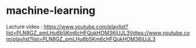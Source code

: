 # machine-learning

Lecture video : https://www.youtube.com/playlist?list=PLN8GZ_pmLHu6b5Km6cHFQukHOM36jUJL3\https://www.youtube.com/playlist?list=PLN8GZ_pmLHu6b5Km6cHFQukHOM36jUJL3
